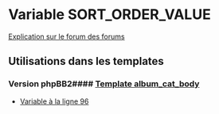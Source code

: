 # Variable SORT_ORDER_VALUE
[Explication sur le forum des forums](http://forum.forumactif.com/t294113-listing-des-variables#SORT_ORDER_VALUE)
## Utilisations dans les templates
### Version phpBB2#### [Template album_cat_body](subsilver/album_cat_body.md)
* [Variable à la ligne 96](../subsilver/album_cat_body.tpl#L96)